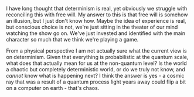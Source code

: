 I have long thought that determinism is real, yet obviously we struggle with reconciling this with free will. My answer to this is that free will is somehow an illusion, but I just don't know how. Maybe the idea of experience is real, but conscious choice is not, we're just sitting in the theater of our mind watching the show go on. We've just invested and identified with the main character so much that we think we're playing a game. 

From a physical perspective I am not actually sure what the current view is on determinism. Given that everything is probabilistic at the quantum scale, what does that actually mean for us at the non-quantum level? Is the world a chaotic but completely deterministic world, or do we truly not know, and *cannot* know what is happening next? I think the answer is yes - a cosmic ray that was a result of a quantum process light years away could flip a bit on a computer on earth - that's chaos.